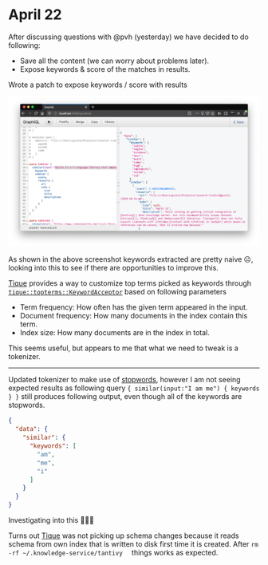 # April 22

After discussing questions with @pvh (yesterday) we have decided to do following:

- Save all the content (we can worry about problems later).
- Expose keywords & score of the matches in results.

Wrote a patch to expose keywords / score with results

![image-20200422121826566](image-20200422121826566.png)

As shown in the above screenshot keywords extracted are pretty naive ☹️, looking into this to see if there are opportunities to improve this.

[Tique][] provides a way to customize top terms picked as keywords through [`tique::topterms::KeywordAcceptor`][] based on following parameters

- Term frequency: How often has the given term appeared in the input.
- Document frequency: How many documents in the index contain this term.
- Index size: How many documents are in the index in total.

This seems useful, but appears to me that what we need to tweak is a tokenizer.

---

Updated tokenizer to make use of [stopwords][], however I am not seeing expected results as following query `{ similar(input:"I am me") { keywords } }` still produces following output, even though all of the keywords are stopwords.

```json
{
  "data": {
    "similar": {
      "keywords": [
        "am",
        "me",
        "i"
      ]
    }
  }
}
```

Investigating into this 🕵🏻‍♂️

Turns out [Tique][] was not picking up schema changes because it reads schema from own index that is written to disk first time it is created. After `rm -rf ~/.knowledge-service/tantivy  ` things works as expected.



[Tique]:https://crates.io/crates/tique "Utilities to drive a tantivy search index"

[`tique::topterms::KeywordAcceptor`]:https://docs.rs/tique/0.4.0/tique/topterms/trait.KeywordAcceptor.html "Trait for tuning the algorithm to pick the top keywords"
[stopwords]:https://crates.io/crates/stopwords
